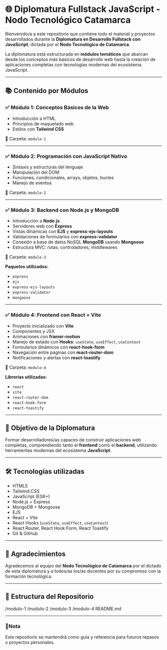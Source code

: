 # 🌐 Diplomatura Fullstack JavaScript - Nodo Tecnológico Catamarca

Bienvenido/a a este repositorio que contiene todo el material y proyectos desarrollados durante la **Diplomatura en Desarrollo Fullstack con JavaScript**, dictada por el **Nodo Tecnológico de Catamarca**.

La diplomatura está estructurada en **módulos temáticos** que abarcan desde los conceptos más básicos de desarrollo web hasta la creación de aplicaciones completas con tecnologías modernas del ecosistema JavaScript.

---

## 📚 Contenido por Módulos

### ✅ Módulo 1: Conceptos Básicos de la Web
- Introducción a HTML
- Principios de maquetado web
- Estilos con **Tailwind CSS**

📁 Carpeta: `modulo-1`

---

### ✅ Módulo 2: Programación con JavaScript Nativo
- Sintaxis y estructuras del lenguaje
- Manipulación del DOM
- Funciones, condicionales, arrays, objetos, bucles
- Manejo de eventos

📁 Carpeta: `modulo-2`

---

### ✅ Módulo 3: Backend con Node.js y MongoDB
- Introducción a **Node.js**
- Servidores web con **Express**
- Vistas dinámicas con **EJS** y **express-ejs-layouts**
- Validaciones de formularios con **express-validator**
- Conexión a base de datos NoSQL **MongoDB** usando **Mongoose**
- Estructura MVC: rutas, controladores, middlewares

📁 Carpeta: `modulo-3`

**Paquetes utilizados:**
- `express`
- `ejs`
- `express-ejs-layouts`
- `express-validator`
- `mongoose`

---

### ✅ Módulo 4: Frontend con React + Vite
- Proyecto inicializado con **Vite**
- Componentes y JSX
- Animaciones con **framer-motion**
- Manejo de estado con **Hooks**: `useState`, `useEffect`, `useContext`
- Formularios dinámicos con **react-hook-form**
- Navegación entre páginas con **react-router-dom**
- Notificaciones y alertas con **react-toastify**

📁 Carpeta: `modulo-4`

**Librerías utilizadas:**
- `react`
- `vite`
- `react-router-dom`
- `react-hook-form`
- `react-toastify`

---

## 🚀 Objetivo de la Diplomatura

Formar desarrolladores/as capaces de construir aplicaciones web completas, comprendiendo tanto el **frontend** como el **backend**, utilizando herramientas modernas del ecosistema **JavaScript**.

---

## 🛠 Tecnologías utilizadas

- HTML5
- Tailwind CSS
- JavaScript (ES6+)
- Node.js + Express
- MongoDB + Mongoose
- EJS
- React + Vite
- React Hooks (`useState`, `useEffect`, `useContext`)
- React Router, React Hook Form, React Toastify
- Git & GitHub

---

## 🤝 Agradecimientos

Agradecemos al equipo del **Nodo Tecnológico de Catamarca** por el dictado de esta diplomatura y a todos/as los/as docentes por su compromiso con la formación tecnológica.

---

## 📂 Estructura del Repositorio
/modulo-1
/modulo-2
/modulo-3
/modulo-4
README.md

---
### 📌Nota
Este repositorio se mantendrá como guía y referencia para futuros repasos o proyectos personales.